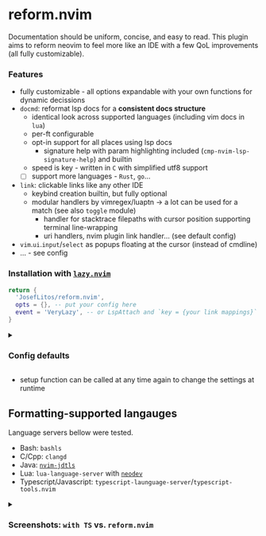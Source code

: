 # reform.nvim

Documentation should be uniform, concise, and easy to read. This plugin aims to reform neovim to
feel more like an IDE with a few QoL improvements (all fully customizable).

### Features

- fully customizable - all options expandable with your own functions for dynamic decissions
- `docmd`: reformat lsp docs for a **consistent docs structure**
  - identical look across supported languages (including vim docs in `lua`)
  - per-ft configurable
  - opt-in support for all places using lsp docs
    - signature help with param highlighting included (`cmp-nvim-lsp-signature-help`) and builtin
  - speed is key - written in `C` with simplified utf8 support
  - [ ] support more languages - `Rust`, `go`…
- `link`: clickable links like any other IDE
  - keybind creation builtin, but fully optional
  - modular handlers by vimregex/luaptn → a lot can be used for a match (see also `toggle` module)
    - handler for stacktrace filepaths with cursor position supporting terminal line-wrapping
    - uri handlers, nvim plugin link handler… (see default config)
- `vim`.`ui`.`input`/`select` as popups floating at the cursor (instead of cmdline)
- … - see config

### Installation with [`lazy.nvim`](https://github.com/folke/lazy.nvim)

```lua
return {
  'JosefLitos/reform.nvim',
  opts = {}, -- put your config here
  event = 'VeryLazy', -- or LspAttach and `key = {your link mappings}`
}
```

<details><summary>

### Config defaults

</summary>

```lua
-- table of config options for `input` and `select`:
local winConfig = {
  title_pos = 'center', --        ↓ title of the prompt replaces `''`
  title = {{'[', 'FloatBorder'}, {'', 'FloatTitle'}, {']', 'FloatBorder'}},
  relative = 'cursor',
  border = 'rounded',
}
require'reform'.setup {
  docmd = true|{ -- reformat language-server's docs markdown to have a consistent structure
    override = {
      convert = true|fun(), -- main lspdocs-to-markdown conversion
      stylize = true|fun(), -- docs-display buffer highlighting
      convert_sig = true|fun(), -- signature-help docs composition
      cmp_doc = true|fun(), -- cmp preview docs parsing
      cmp_sig = true|fun(), -- cmp signature help docs parsing
    },
    ft = true|{ -- filetypes allowed for parsing (default=all/ ft=true)
      -- lang = name of supported language; boolean/formatter
      lang = true|fun(docs: string, vim.bo.ft): string[]
    },
    labels = {cs = 'c_sharp'}, -- fixes of md ft labels for file previews
    no_preview = {csharp = true}, -- always parse docs with these code labels
    debug = false|'', -- filename/'"io' for input+output save to register(s) or true to print src
  },
  input = true|fun()|{ -- vim.ui.input (used in vim.lsp.buf.rename)
    window = { height = 1, row = -3}+winConfig,
    keymaps = { -- keybinds are replaced per action -> cancel={'<C-q>'} removes <Esc>
      cancel = { '<Esc>', '<C-q>' },
      confirm = { '<CR>' },
      histPrev = { '<Up>', '<A-k>' },
      histNext = { '<Down>', '<A-j>' },
    },
  },
  select = true|fun()|{ -- vim.ui.select (used in vim.lsp.buf.code_action)
    col = -2, row = 1, winhl = 'Id:Repeat,VarDelim:Delimiter'
  }+winConfig,
  link = true|{ -- under-cursor-regex matcher with configurable actions
    mappings = { -- keymappings to open uri links (clicked or under cursor)
      {{'', 'i'}, '<C-LeftMouse>'}, -- maps to link.mouse()
      {'n', 'gL'},                  -- maps to link.key()
    },
    handlers = { -- return false for failure → try other handlers if matched handler failed
      -- Event fields: buf, line, column, mouse (if generated by a mouse click)
      -- matches contains all matched groups indexed + matched text `from`/`to` boundaries
      {luapat = 'lua(match)', use = fun(match:string, matches, reform.util.Event): false?},
      {vimre = 'vim\\(match\\)regex'}, -- or vim regex match
      'markdown_url',         -- [name](http://url)
      'any_url',              -- http://url
      'markdown_file_uri',    -- [name](file:///path/to/file)
      'markdown_file_path',   -- [name](/file/path)
      'reform_vimdoc_ref',    -- [VimHelpLink]
      'vimdoc_ref',           -- |VimHelpLink|
      'stacktrace_file_path', -- ~/multiline/path/to/file:line:column
      'nvim_plugin',          -- 'JosefLitos/reform.nvim'
    },
    fallback = 'definition' -- action on no match - invalid value / 'noop' means no action
      -- git link generation: {copy: boolean, print: boolean, branch:'default'|'current'|fun(ev)}
      -- generates links to referenced line in the 'default'/'current'/provided branch
  },
  toggle = true|{ -- quick toggle/change of values under cursor - uses same system as `link`
    mappings = { -- if cursor outside match, move cursor to its start
      {{'n', 'i'}, '<A-a>', {action = 'inc', setCol = 'closer'}, -- closer/start/end of match
      {{'n', 'i'}, '<A-A>', {action = 'dec', setCol = 'closer'},
      {{'n', 'i'}, '<A-C-a>', {action = 'tgl', filter={tolerance={startPost=0,endPre=0}}},
    },
    filter = {
      sorting = { order = 1, matcher = 3, offset = 1, length = 1 }, -- multipliers; least score first
      tolerance = {startPost = inf, endPre = 1}, -- how far and in which directions from cursor is OK
    },
    handlers = {
      'int',        -- (-)123 - increase decrease or toggle sign
      'direction',  -- up north east down south west
      'bool',       -- true/True false/False
      'logic',      -- & && and | || or
      'state',      -- enable(d) disable(d)
      'toggle',     -- on off
      'answer',     -- yes no
      'sign',       -- < = + * ^ > ! - / %
    },
  },
  tbl_extras = false|{ -- helpers for debugging table values
    diff = {
      expand_unique = '…', -- other tables for the field are `nil` → copy or use custom value
    },
    cut_depth = {
      depth = 2, -- at which depth to stop copying tables
      cuts = {}, -- what value should be put in cut-off places
    },
    global_print = true, -- set global print() to our extension for easy table diff and depth lookup
  },
}
```

</details>

- setup function can be called at any time again to change the settings at runtime

## Formatting-supported langauges

Language servers bellow were tested.

- Bash: `bashls`
- C/Cpp: `clangd`
- Java: [`nvim-jdtls`](https://github.com/mfussenegger/nvim-jdtls)
- Lua: `lua-language-server` with [`neodev`](https://github.com/folke/neodev.nvim)
- Typescript/Javascript: `typescript-launguage-server`/`typescript-tools.nvim`

<details><summary>

### Screenshots: `with TS` vs. `reform.nvim`

</summary>

- `bashls`
  ![Bash/sh](https://github.com/JosefLitos/reform.nvim/assets/54900518/8a66cac0-52a9-4672-adae-9c44bc3cf3c4)
- `clangd`
  ![C/C++](https://github.com/JosefLitos/reform.nvim/assets/54900518/ccbac42a-f2a6-4ffd-8abd-c3e3d2d81c78)
- `typescript-language-server`
  ![Javascript/Typescript](https://github.com/JosefLitos/reform.nvim/assets/54900518/a0e954a4-429f-4d9a-a460-5525678a8c0c)
- `jdtls`
  ![Java](https://user-images.githubusercontent.com/54900518/212200591-deb797c5-c798-4d31-b8c2-3df1a3b9e17b.png)
- `luals`, including Vim-style documentation
  ![Lua](https://user-images.githubusercontent.com/54900518/212195668-8463fadf-a0c4-4a4e-b70a-3612a332fead.png)

</details>

